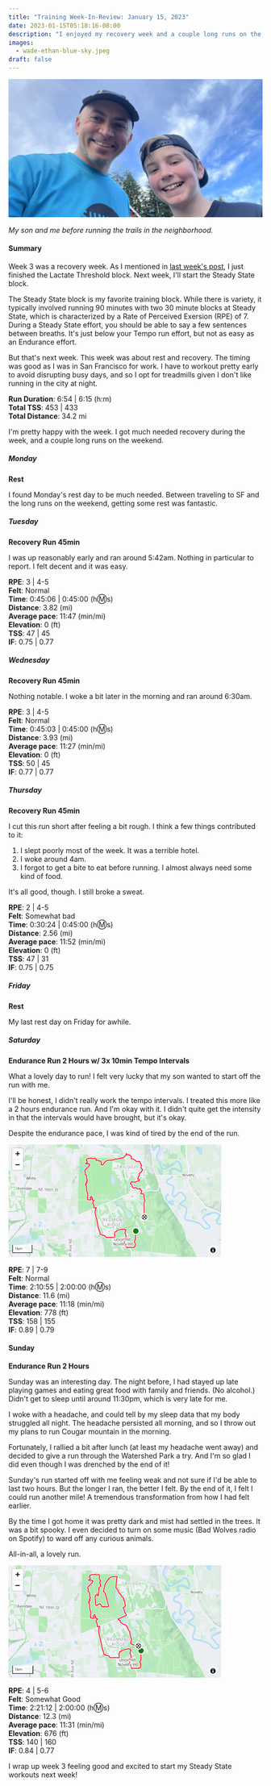 ```yaml
---
title: "Training Week-In-Review: January 15, 2023"
date: 2023-01-15T05:18:16-08:00
description: "I enjoyed my recovery week and a couple long runs on the weekend."
images:
  - wade-ethan-blue-sky.jpeg
draft: false
---
```


![My son and me before running the trails in the neighborhood](wade-ethan-blue-sky.jpeg)

_<figcaption>My son and me before running the trails in the neighborhood.</figcaption>_

#### Summary

Week 3 was a recovery week. As I mentioned in [last week's post](https://www.wadewegner.com/2023/01/training-week-in-review-january-8-2023/), I just finished the Lactate Threshold block. Next week, I'll start the Steady State block.

The Steady State block is my favorite training block. While there is variety, it typically involved running 90 minutes with two 30 minute blocks at Steady State, which is characterized by a Rate of Perceived Exersion (RPE) of 7. During a Steady State effort, you should be able to say a few sentences between breaths. It's just below your Tempo run effort, but not as easy as an Endurance effort.

But that's next week. This week was about rest and recovery. The timing was good as I was in San Francisco for work. I have to workout pretty early to avoid disrupting busy days, and so I opt for treadmills given I don't like running in the city at night.

**Run Duration**: 6:54 | 6:15 (h:m)<br/>
**Total TSS**: 453 | 433<br/>
**Total Distance**: 34.2 mi

I'm pretty happy with the week. I got much needed recovery during the week, and a couple long runs on the weekend.

##### Monday

**Rest**

I found Monday's rest day to be much needed. Between traveling to SF and the long runs on the weekend, getting some rest was fantastic.

##### Tuesday

**Recovery Run 45min**

I was up reasonably early and ran around 5:42am. Nothing in particular to report. I felt decent and it was easy.

**RPE**: 3 | 4-5<br/>
**Felt**: Normal<br/>
**Time**: 0:45:06 | 0:45:00 (h:m:s)<br/>
**Distance**: 3.82 (mi)<br/>
**Average pace**: 11:47 (min/mi)<br/>
**Elevation**: 0 (ft)<br/>
**TSS**: 47 | 45<br/>
**IF**: 0.75 | 0.77<br/>

##### Wednesday

**Recovery Run 45min**

Nothing notable. I woke a bit later in the morning and ran around 6:30am.

**RPE**: 3 | 4-5<br/>
**Felt**: Normal<br/>
**Time**: 0:45:03 | 0:45:00 (h:m:s)<br/>
**Distance**: 3.93 (mi)<br/>
**Average pace**: 11:27 (min/mi)<br/>
**Elevation**: 0 (ft)<br/>
**TSS**: 50 | 45<br/>
**IF**: 0.77 | 0.77<br/>

##### Thursday

**Recovery Run 45min**

I cut this run short after feeling a bit rough. I think a few things contributed to it:

1. I slept poorly most of the week. It was a terrible hotel.
2. I woke around 4am.
3. I forgot to get a bite to eat before running. I almost always need some kind of food.

It's all good, though. I still broke a sweat.

**RPE**: 2 | 4-5<br/>
**Felt**: Somewhat bad<br/>
**Time**: 0:30:24 | 0:45:00 (h:m:s)<br/>
**Distance**: 2.56 (mi)<br/>
**Average pace**: 11:52 (min/mi)<br/>
**Elevation**: 0 (ft)<br/>
**TSS**: 47 | 31<br/>
**IF**: 0.75 | 0.75<br/>

##### Friday

**Rest**

My last rest day on Friday for awhile.

##### Saturday

**Endurance Run 2 Hours w/ 3x 10min Tempo Intervals**

What a lovely day to run! I felt very lucky that my son wanted to start off the run with me.

I'll be honest, I didn't really work the tempo intervals. I treated this more like a 2 hours endurance run. And I'm okay with it. I didn't quite get the intensity in that the intervals would have brought, but it's okay.

Despite the endurance pace, I was kind of tired by the end of the run.

![Map of Saturday's run](saturday-run-map.png)

**RPE**: 7 | 7-9<br/>
**Felt**: Normal<br/>
**Time**: 2:10:55 | 2:00:00 (h:m:s)<br/>
**Distance**: 11.6 (mi)<br/>
**Average pace**: 11:18 (min/mi)<br/>
**Elevation**: 778 (ft)<br/>
**TSS**: 158 | 155<br/>
**IF**: 0.89 | 0.79<br/>

#### Sunday

**Endurance Run 2 Hours**

Sunday was an interesting day. The night before, I had stayed up late playing games and eating great food with family and friends. (No alcohol.) Didn't get to sleep until around 11:30pm, which is very late for me.

I woke with a headache, and could tell by my sleep data that my body struggled all night. The headache persisted all morning, and so I throw out my plans to run Cougar mountain in the morning.

Fortunately, I rallied a bit after lunch (at least my headache went away) and decided to give a run through the Watershed Park a try. And I'm so glad I did even though I was drenched by the end of it!

Sunday's run started off with me feeling weak and not sure if I'd be able to last two hours. But the longer I ran, the better I felt. By the end of it, I felt I could run another mile! A tremendous transformation from how I had felt earlier.

By the time I got home it was pretty dark and mist had settled in the trees. It was a bit spooky. I even decided to turn on some music (Bad Wolves radio on Spotify) to ward off any curious animals.

All-in-all, a lovely run.

![Map of Sunday's run](sunday-run-map.png)

**RPE**: 4 | 5-6<br/>
**Felt**: Somewhat Good<br/>
**Time**: 2:21:12 | 2:00:00 (h:m:s)<br/>
**Distance**: 12.3 (mi)<br/>
**Average pace**: 11:31 (min/mi)<br/>
**Elevation**: 676 (ft)<br/>
**TSS**: 140 | 160<br/>
**IF**: 0.84 | 0.77<br/>

I wrap up week 3 feeling good and excited to start my Steady State workouts next week!
